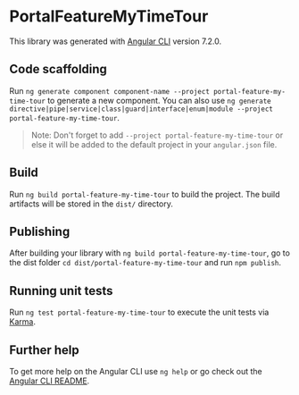 # PortalFeatureMyTimeTour

This library was generated with [Angular CLI](https://github.com/angular/angular-cli) version 7.2.0.

## Code scaffolding

Run `ng generate component component-name --project portal-feature-my-time-tour` to generate a new component. You can also use `ng generate directive|pipe|service|class|guard|interface|enum|module --project portal-feature-my-time-tour`.

> Note: Don't forget to add `--project portal-feature-my-time-tour` or else it will be added to the default project in your `angular.json` file.

## Build

Run `ng build portal-feature-my-time-tour` to build the project. The build artifacts will be stored in the `dist/` directory.

## Publishing

After building your library with `ng build portal-feature-my-time-tour`, go to the dist folder `cd dist/portal-feature-my-time-tour` and run `npm publish`.

## Running unit tests

Run `ng test portal-feature-my-time-tour` to execute the unit tests via [Karma](https://karma-runner.github.io).

## Further help

To get more help on the Angular CLI use `ng help` or go check out the [Angular CLI README](https://github.com/angular/angular-cli/blob/master/README.md).
